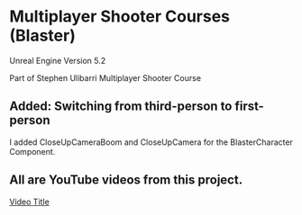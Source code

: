 # Multiplayer Shooter Courses (Blaster)

Unreal Engine Version 5.2

Part of Stephen Ulibarri Multiplayer Shooter Course

## Added: Switching from third-person to first-person

I added CloseUpCameraBoom and CloseUpCamera for the BlasterCharacter Component.

## All are YouTube videos from this project.

[Video Title](https://www.youtube.com/watch?v=VSh71MzSxkU)
